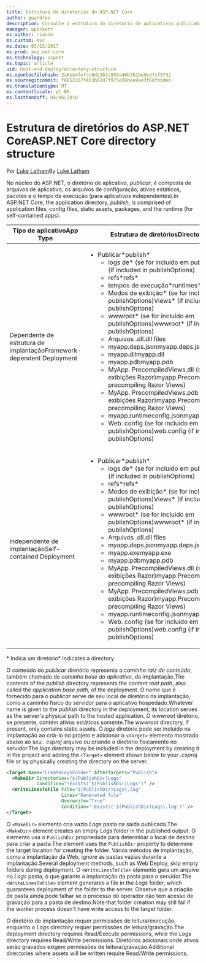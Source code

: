 ```yaml
---
title: Estrutura de diretórios do ASP.NET Core
author: guardrex
description: Consulte a estrutura do diretório de aplicativos publicados do ASP.NET Core.
manager: wpickett
ms.author: riande
ms.custom: mvc
ms.date: 03/15/2017
ms.prod: asp.net-core
ms.technology: aspnet
ms.topic: article
uid: host-and-deploy/directory-structure
ms.openlocfilehash: 2a6ee4fefcc6d23b1c893a40b7b1be9edfcf9732
ms.sourcegitcommit: f8852267f463b62d7f975e56bea9aa3f68fbbdeb
ms.translationtype: MT
ms.contentlocale: pt-BR
ms.lasthandoff: 04/06/2018
---
```

# <a name="aspnet-core-directory-structure"></a><span data-ttu-id="e84fb-103">Estrutura de diretórios do ASP.NET Core</span><span class="sxs-lookup"><span data-stu-id="e84fb-103">ASP.NET Core directory structure</span></span>

<span data-ttu-id="e84fb-104">Por [Luke Latham](https://github.com/guardrex)</span><span class="sxs-lookup"><span data-stu-id="e84fb-104">By [Luke Latham](https://github.com/guardrex)</span></span>

<span data-ttu-id="e84fb-105">No núcleo do ASP.NET, o diretório de aplicativo, *publicar*, é composta de arquivos de aplicativo, os arquivos de configuração, ativos estáticos, pacotes e o tempo de execução (para aplicativos independentes).</span><span class="sxs-lookup"><span data-stu-id="e84fb-105">In ASP.NET Core, the application directory, *publish*, is comprised of application files, config files, static assets, packages, and the runtime (for self-contained apps).</span></span>


|            <span data-ttu-id="e84fb-106">Tipo de aplicativo</span><span class="sxs-lookup"><span data-stu-id="e84fb-106">App Type</span></span>            |                                                                                                                                                                                                                                                     <span data-ttu-id="e84fb-107">Estrutura de diretórios</span><span class="sxs-lookup"><span data-stu-id="e84fb-107">Directory Structure</span></span>                                                                                                                                                                                                                                                      |
|--------------------------------|------------------------------------------------------------------------------------------------------------------------------------------------------------------------------------------------------------------------------------------------------------------------------------------------------------------------------------------------------------------------------------------------------------------------------------------------------------------------------------------------------------------------------|
| <span data-ttu-id="e84fb-108">Dependente de estrutura de implantação</span><span class="sxs-lookup"><span data-stu-id="e84fb-108">Framework-dependent Deployment</span></span> | <ul><li><span data-ttu-id="e84fb-109">Publicar\*</span><span class="sxs-lookup"><span data-stu-id="e84fb-109">publish\*</span></span><ul><li><span data-ttu-id="e84fb-110">logs de\* (se for incluído em publishOptions)</span><span class="sxs-lookup"><span data-stu-id="e84fb-110">logs\* (if included in publishOptions)</span></span></li><li><span data-ttu-id="e84fb-111">refs\*</span><span class="sxs-lookup"><span data-stu-id="e84fb-111">refs\*</span></span></li><li><span data-ttu-id="e84fb-112">tempos de execução\*</span><span class="sxs-lookup"><span data-stu-id="e84fb-112">runtimes\*</span></span></li><li><span data-ttu-id="e84fb-113">Modos de exibição\* (se for incluído em publishOptions)</span><span class="sxs-lookup"><span data-stu-id="e84fb-113">Views\* (if included in publishOptions)</span></span></li><li><span data-ttu-id="e84fb-114">wwwroot\* (se for incluído em publishOptions)</span><span class="sxs-lookup"><span data-stu-id="e84fb-114">wwwroot\* (if included in publishOptions)</span></span></li><li><span data-ttu-id="e84fb-115">Arquivos .dll</span><span class="sxs-lookup"><span data-stu-id="e84fb-115">.dll files</span></span></li><li><span data-ttu-id="e84fb-116">myapp.deps.json</span><span class="sxs-lookup"><span data-stu-id="e84fb-116">myapp.deps.json</span></span></li><li><span data-ttu-id="e84fb-117">myapp.dll</span><span class="sxs-lookup"><span data-stu-id="e84fb-117">myapp.dll</span></span></li><li><span data-ttu-id="e84fb-118">myapp.pdb</span><span class="sxs-lookup"><span data-stu-id="e84fb-118">myapp.pdb</span></span></li><li><span data-ttu-id="e84fb-119">MyApp. PrecompiledViews.dll (se pré-compilando exibições Razor)</span><span class="sxs-lookup"><span data-stu-id="e84fb-119">myapp.PrecompiledViews.dll (if precompiling Razor Views)</span></span></li><li><span data-ttu-id="e84fb-120">MyApp. PrecompiledViews.pdb (se pré-compilando exibições Razor)</span><span class="sxs-lookup"><span data-stu-id="e84fb-120">myapp.PrecompiledViews.pdb (if precompiling Razor Views)</span></span></li><li><span data-ttu-id="e84fb-121">myapp.runtimeconfig.json</span><span class="sxs-lookup"><span data-stu-id="e84fb-121">myapp.runtimeconfig.json</span></span></li><li><span data-ttu-id="e84fb-122">Web. config (se for incluído em publishOptions)</span><span class="sxs-lookup"><span data-stu-id="e84fb-122">web.config (if included in publishOptions)</span></span></li></ul></li></ul> |
|   <span data-ttu-id="e84fb-123">Independente de implantação</span><span class="sxs-lookup"><span data-stu-id="e84fb-123">Self-contained Deployment</span></span>    |          <ul><li><span data-ttu-id="e84fb-124">Publicar\*</span><span class="sxs-lookup"><span data-stu-id="e84fb-124">publish\*</span></span><ul><li><span data-ttu-id="e84fb-125">logs de\* (se for incluído em publishOptions)</span><span class="sxs-lookup"><span data-stu-id="e84fb-125">logs\* (if included in publishOptions)</span></span></li><li><span data-ttu-id="e84fb-126">refs\*</span><span class="sxs-lookup"><span data-stu-id="e84fb-126">refs\*</span></span></li><li><span data-ttu-id="e84fb-127">Modos de exibição\* (se for incluído em publishOptions)</span><span class="sxs-lookup"><span data-stu-id="e84fb-127">Views\* (if included in publishOptions)</span></span></li><li><span data-ttu-id="e84fb-128">wwwroot\* (se for incluído em publishOptions)</span><span class="sxs-lookup"><span data-stu-id="e84fb-128">wwwroot\* (if included in publishOptions)</span></span></li><li><span data-ttu-id="e84fb-129">Arquivos .dll</span><span class="sxs-lookup"><span data-stu-id="e84fb-129">.dll files</span></span></li><li><span data-ttu-id="e84fb-130">myapp.deps.json</span><span class="sxs-lookup"><span data-stu-id="e84fb-130">myapp.deps.json</span></span></li><li><span data-ttu-id="e84fb-131">myapp.exe</span><span class="sxs-lookup"><span data-stu-id="e84fb-131">myapp.exe</span></span></li><li><span data-ttu-id="e84fb-132">myapp.pdb</span><span class="sxs-lookup"><span data-stu-id="e84fb-132">myapp.pdb</span></span></li><li><span data-ttu-id="e84fb-133">MyApp. PrecompiledViews.dll (se pré-compilando exibições Razor)</span><span class="sxs-lookup"><span data-stu-id="e84fb-133">myapp.PrecompiledViews.dll (if precompiling Razor Views)</span></span></li><li><span data-ttu-id="e84fb-134">MyApp. PrecompiledViews.pdb (se pré-compilando exibições Razor)</span><span class="sxs-lookup"><span data-stu-id="e84fb-134">myapp.PrecompiledViews.pdb (if precompiling Razor Views)</span></span></li><li><span data-ttu-id="e84fb-135">myapp.runtimeconfig.json</span><span class="sxs-lookup"><span data-stu-id="e84fb-135">myapp.runtimeconfig.json</span></span></li><li><span data-ttu-id="e84fb-136">Web. config (se for incluído em publishOptions)</span><span class="sxs-lookup"><span data-stu-id="e84fb-136">web.config (if included in publishOptions)</span></span></li></ul></li></ul>           |

<span data-ttu-id="e84fb-137">\* Indica um diretório</span><span class="sxs-lookup"><span data-stu-id="e84fb-137">\* Indicates a directory</span></span>

<span data-ttu-id="e84fb-138">O conteúdo do *publicar* diretório representa o *caminho raiz de conteúdo*, também chamado de *caminho base do aplicativo*, da implantação.</span><span class="sxs-lookup"><span data-stu-id="e84fb-138">The contents of the *publish* directory represents the *content root path*, also called the *application base path*, of the deployment.</span></span> <span data-ttu-id="e84fb-139">O nome que é fornecido para o *publicar* serve de seu local de diretório na implantação, como a caminho físico do servidor para o aplicativo hospedado.</span><span class="sxs-lookup"><span data-stu-id="e84fb-139">Whatever name is given to the *publish* directory in the deployment, its location serves as the server's physical path to the hosted application.</span></span> <span data-ttu-id="e84fb-140">O *wwwroot* diretório, se presente, contém ativos estáticos somente.</span><span class="sxs-lookup"><span data-stu-id="e84fb-140">The *wwwroot* directory, if present, only contains static assets.</span></span> <span data-ttu-id="e84fb-141">O *logs* diretório pode ser incluído na implantação ao criá-lo no projeto e adicionar o `<Target>` elemento mostrado abaixo ao seu *. csproj* arquivo ou criando o diretório fisicamente no servidor.</span><span class="sxs-lookup"><span data-stu-id="e84fb-141">The *logs* directory may be included in the deployment by creating it in the project and adding the `<Target>` element shown below to your *.csproj* file or by physically creating the directory on the server.</span></span>

```xml
<Target Name="CreateLogsFolder" AfterTargets="Publish">
  <MakeDir Directories="$(PublishDir)Logs" 
           Condition="!Exists('$(PublishDir)Logs')" />
  <WriteLinesToFile File="$(PublishDir)Logs\.log" 
                    Lines="Generated file" 
                    Overwrite="True" 
                    Condition="!Exists('$(PublishDir)Logs\.log')" />
</Target>
```

<span data-ttu-id="e84fb-142">O `<MakeDir>` elemento cria vazio *Logs* pasta na saída publicada.</span><span class="sxs-lookup"><span data-stu-id="e84fb-142">The `<MakeDir>` element creates an empty *Logs* folder in the published output.</span></span> <span data-ttu-id="e84fb-143">O elemento usa o `PublishDir` propriedade para determinar o local de destino para criar a pasta.</span><span class="sxs-lookup"><span data-stu-id="e84fb-143">The element uses the `PublishDir` property to determine the target location for creating the folder.</span></span> <span data-ttu-id="e84fb-144">Vários métodos de implantação, como a implantação da Web, ignore as pastas vazias durante a implantação.</span><span class="sxs-lookup"><span data-stu-id="e84fb-144">Several deployment methods, such as Web Deploy, skip empty folders during deployment.</span></span> <span data-ttu-id="e84fb-145">O `<WriteLinesToFile>` elemento gera um arquivo no *Logs* pasta, o que garante a implantação da pasta para o servidor.</span><span class="sxs-lookup"><span data-stu-id="e84fb-145">The `<WriteLinesToFile>` element generates a file in the *Logs* folder, which guarantees deployment of the folder to the server.</span></span> <span data-ttu-id="e84fb-146">Observe que a criação de pasta ainda pode falhar se o processo do operador não tem acesso de gravação para a pasta de destino.</span><span class="sxs-lookup"><span data-stu-id="e84fb-146">Note that folder creation may still fail if the worker process doesn't have write access to the target folder.</span></span>

<span data-ttu-id="e84fb-147">O diretório de implantação requer permissões de leitura/execução, enquanto o *Logs* directory requer permissões de leitura/gravação.</span><span class="sxs-lookup"><span data-stu-id="e84fb-147">The deployment directory requires Read/Execute permissions, while the *Logs* directory requires Read/Write permissions.</span></span> <span data-ttu-id="e84fb-148">Diretórios adicionais onde ativos serão gravados exigem permissões de leitura/gravação.</span><span class="sxs-lookup"><span data-stu-id="e84fb-148">Additional directories where assets will be written require Read/Write permissions.</span></span>
